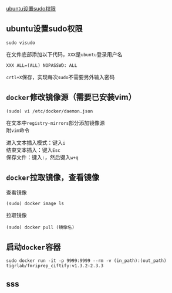 [ubuntu设置sudo权限](#ubuntu设置sudo权限)

## ubuntu设置sudo权限
    sudo visudo
    
在文件底部添加以下代码，`XXX`是`ubuntu`登录用户名  
    
    XXX ALL=(ALL) NOPASSWD: ALL 
`crtl+X`保存，实现每次`sudo`不需要另外输入密码

## `docker`修改镜像源（需要已安装vim）
    (sudo) vi /etc/docker/daemon.json  

在文本中`registry-mirrors`部分添加镜像源  
附`vim`命令    

进入文本插入模式：键入`i`  
结束文本插入：键入`Esc`  
保存文件：键入`:`，然后键入`w+q`  

## `docker`拉取镜像，查看镜像
查看镜像  

    (sudo) docker image ls  

拉取镜像

    (sudo) docker pull (镜像名)

## 启动`docker`容器

    sudo docker run -it -p 9999:9999 --rm -v (in_path):(out_path) tigrlab/fmriprep_ciftify:v1.3.2-2.3.3
## sss
